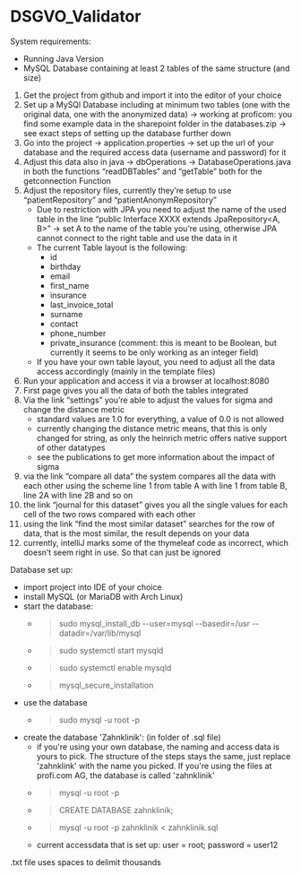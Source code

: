 # DSGVO_Validator

System requirements:

- Running Java Version
- MySQL Database containing at least 2 tables of the same structure (and size)

1. Get the project from github and import it into the editor of your choice
2. Set up a MySQl Database including at minimum two tables (one with the original data, one with the anonymized data) -> working at proficom: you find some example data in the sharepoint folder in the databases.zip -> see exact steps of setting up the database further down
3. Go into the project -> application.properties -> set up the url of your database and the required access data (username and password) for it
4. Adjust this data also in java -> dbOperations -> DatabaseOperations.java in both the functions “readDBTables” and “getTable” both for the getconnection Function
5. Adjust the repository files, currently they’re setup to use “patientRepository” and “patientAnonymRepository”
    - Due to restriction with JPA you need to adjust the name of the used table in the line “public Interface XXXX extends JpaRepository<A, B>” -> set A to the name of the table you’re using, otherwise JPA cannot connect to the right table and use the data in it
    -  The current Table layout is the following:
        - id
        - birthday
        - email
        - first_name
        - insurance
        - last_invoice_total
        - surname
        - contact
        - phone_number
        - private_insurance (comment: this is meant to be Boolean, but currently it seems to be only working as an integer field)
    - If you have your own table layout, you need to adjust all the data access accordingly (mainly in the template files)
6. Run your application and access it via a browser at localhost:8080
7. First page gives you all the data of both the tables integrated
8. Via the link “settings” you’re able to adjust the values for sigma and change the distance metric
    - standard values are 1.0 for everything, a value of 0.0 is not allowed
    - currently changing the distance metric means, that this is only changed for string, as only the heinrich metric offers native support of other datatypes
    - see the publications to get more information about the impact of sigma
9. via the link “compare all data” the system compares all the data with each other using the scheme line 1 from table A with line 1 from table B, line 2A with line 2B and so on
10. the link “journal for this dataset” gives you all the single values for each cell of the two rows compared with each other
11. using the link “find the most similar dataset” searches for the row of data, that is the most similar, the result depends on your data
12. currently, intelliJ marks some of the thymeleaf code as incorrect, which doesn’t seem right in use. So that can just be ignored



Database set up:

- import project into IDE of your choice
- install MySQL (or MariaDB with Arch Linux)
- start the database: 
  - > sudo mysql_install_db --user=mysql --basedir=/usr --datadir=/var/lib/mysql 
  - > sudo systemctl start mysqld
  - > sudo systemctl enable mysqld
  - > mysql_secure_installation
- use the database
  - > sudo mysql -u root -p
- create the database 'Zahnklinik': (in folder of .sql file)
   - if you're using your own database, the naming and access data is yours to pick. The structure of the steps stays the same, just replace 'zahnklink' with the name you picked. If you're using the files at profi.com AG, the database is called 'zahnklinik' 
   - > mysql -u root -p
   - > CREATE DATABASE zahnklinik;
   - > mysql -u root -p zahnklinik < zahnklinik.sql 
   - current accessdata that is set up: user = root; password = user12


.txt file uses spaces to delimit thousands

   

